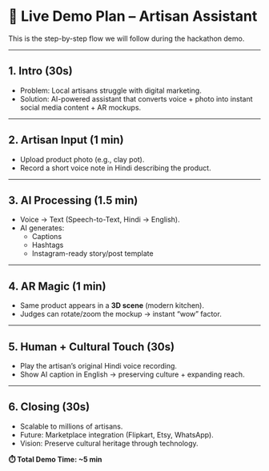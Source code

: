 # 🎤 Live Demo Plan – Artisan Assistant

This is the step-by-step flow we will follow during the hackathon demo.

---

## 1. Intro (30s)
- Problem: Local artisans struggle with digital marketing.
- Solution: AI-powered assistant that converts voice + photo into instant social media content + AR mockups.

---

## 2. Artisan Input (1 min)
- Upload product photo (e.g., clay pot).
- Record a short voice note in Hindi describing the product.

---

## 3. AI Processing (1.5 min)
- Voice → Text (Speech-to-Text, Hindi → English).
- AI generates:
  - Captions
  - Hashtags
  - Instagram-ready story/post template

---

## 4. AR Magic (1 min)
- Same product appears in a **3D scene** (modern kitchen).
- Judges can rotate/zoom the mockup → instant “wow” factor.

---

## 5. Human + Cultural Touch (30s)
- Play the artisan’s original Hindi voice recording.
- Show AI caption in English → preserving culture + expanding reach.

---

## 6. Closing (30s)
- Scalable to millions of artisans.
- Future: Marketplace integration (Flipkart, Etsy, WhatsApp).
- Vision: Preserve cultural heritage through technology.

**⏱️ Total Demo Time: ~5 min**